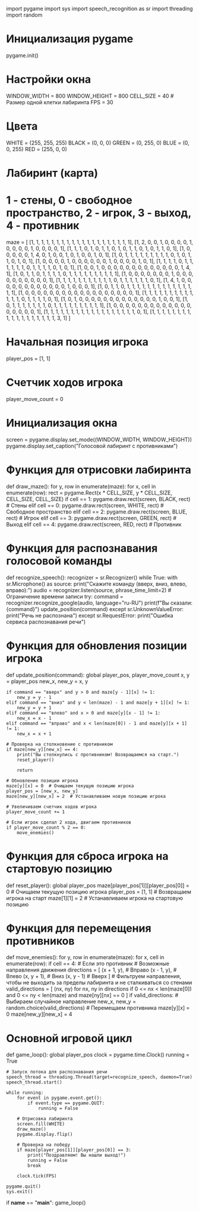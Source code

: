 import pygame
import sys
import speech_recognition as sr
import threading
import random

# Инициализация pygame
pygame.init()

# Настройки окна
WINDOW_WIDTH = 800
WINDOW_HEIGHT = 800
CELL_SIZE = 40  # Размер одной клетки лабиринта
FPS = 30

# Цвета
WHITE = (255, 255, 255)
BLACK = (0, 0, 0)
GREEN = (0, 255, 0)
BLUE = (0, 0, 255)
RED = (255, 0, 0)

# Лабиринт (карта)
# 1 - стены, 0 - свободное пространство, 2 - игрок, 3 - выход, 4 - противник
maze = [
    [1, 1, 1, 1, 1, 1, 1, 1, 1, 1, 1, 1, 1, 1, 1, 1, 1, 1, 1, 1],
    [1, 2, 0, 0, 1, 0, 0, 0, 0, 1, 0, 0, 0, 0, 1, 0, 0, 0, 0, 1],
    [1, 1, 1, 0, 1, 0, 1, 1, 0, 1, 0, 1, 1, 0, 1, 0, 1, 1, 0, 1],
    [1, 0, 0, 0, 0, 0, 1, 4, 0, 1, 0, 0, 1, 0, 1, 0, 0, 1, 0, 1],
    [1, 0, 1, 1, 1, 1, 1, 1, 1, 1, 1, 0, 1, 0, 1, 1, 0, 1, 0, 1],
    [1, 0, 0, 0, 0, 1, 0, 0, 0, 0, 0, 0, 1, 0, 0, 0, 0, 1, 0, 1],
    [1, 1, 1, 1, 0, 1, 1, 1, 1, 1, 1, 0, 1, 1, 1, 1, 0, 1, 0, 1],
    [1, 0, 0, 1, 0, 0, 0, 0, 0, 0, 0, 0, 0, 0, 0, 0, 0, 1, 4, 1],
    [1, 0, 1, 1, 0, 1, 1, 1, 1, 0, 1, 1, 1, 1, 1, 1, 1, 1, 1, 1],
    [1, 0, 0, 0, 0, 0, 0, 0, 1, 0, 0, 0, 0, 0, 0, 0, 0, 0, 0, 1],
    [1, 1, 1, 1, 1, 1, 1, 1, 1, 1, 1, 0, 1, 1, 1, 1, 1, 1, 0, 1],
    [1, 4, 1, 0, 0, 0, 0, 0, 0, 0, 0, 0, 0, 0, 0, 1, 0, 0, 0, 1],
    [1, 0, 1, 1, 0, 1, 1, 1, 1, 1, 1, 1, 1, 1, 1, 1, 1, 1, 1, 1],
    [1, 0, 0, 0, 0, 0, 0, 0, 0, 0, 0, 0, 0, 0, 0, 0, 0, 0, 0, 1],
    [1, 1, 1, 1, 1, 1, 1, 1, 1, 1, 1, 1, 1, 0, 1, 1, 1, 1, 0, 1],
    [1, 0, 1, 0, 0, 0, 0, 0, 0, 0, 0, 0, 0, 0, 0, 0, 1, 0, 0, 1],
    [1, 0, 1, 1, 1, 1, 1, 1, 1, 0, 1, 1, 1, 1, 1, 1, 1, 1, 1, 1],
    [1, 0, 0, 0, 0, 0, 0, 0, 0, 0, 0, 0, 0, 0, 0, 0, 0, 0, 0, 1],
    [1, 1, 1, 1, 1, 1, 1, 1, 1, 1, 1, 1, 1, 1, 1, 1, 1, 1, 0, 1],
    [1, 1, 1, 1, 1, 1, 1, 1, 1, 1, 1, 1, 1, 1, 1, 1, 1, 1, 3, 1]
]

# Начальная позиция игрока
player_pos = [1, 1]

# Счетчик ходов игрока
player_move_count = 0

# Инициализация окна
screen = pygame.display.set_mode((WINDOW_WIDTH, WINDOW_HEIGHT))
pygame.display.set_caption("Голосовой лабиринт с противниками")

# Функция для отрисовки лабиринта
def draw_maze():
    for y, row in enumerate(maze):
        for x, cell in enumerate(row):
            rect = pygame.Rect(x * CELL_SIZE, y * CELL_SIZE, CELL_SIZE, CELL_SIZE)
            if cell == 1:
                pygame.draw.rect(screen, BLACK, rect)  # Стены
            elif cell == 0:
                pygame.draw.rect(screen, WHITE, rect)  # Свободное пространство
            elif cell == 2:
                pygame.draw.rect(screen, BLUE, rect)   # Игрок
            elif cell == 3:
                pygame.draw.rect(screen, GREEN, rect)  # Выход
            elif cell == 4:
                pygame.draw.rect(screen, RED, rect)    # Противник

# Функция для распознавания голосовой команды
def recognize_speech():
    recognizer = sr.Recognizer()
    while True:
        with sr.Microphone() as source:
            print("Скажите команду (вверх, вниз, влево, вправо):")
            audio = recognizer.listen(source, phrase_time_limit=2)  # Ограничение времени записи
            try:
                command = recognizer.recognize_google(audio, language="ru-RU")
                print(f"Вы сказали: {command}")
                update_position(command)
            except sr.UnknownValueError:
                print("Речь не распознана")
            except sr.RequestError:
                print("Ошибка сервиса распознавания речи")

# Функция для обновления позиции игрока
def update_position(command):
    global player_pos, player_move_count
    x, y = player_pos
    new_x, new_y = x, y

    if command == "вверх" and y > 0 and maze[y - 1][x] != 1:
        new_y = y - 1
    elif command == "вниз" and y < len(maze) - 1 and maze[y + 1][x] != 1:
        new_y = y + 1
    elif command == "влево" and x > 0 and maze[y][x - 1] != 1:
        new_x = x - 1
    elif command == "вправо" and x < len(maze[0]) - 1 and maze[y][x + 1] != 1:
        new_x = x + 1

    # Проверка на столкновение с противником
    if maze[new_y][new_x] == 4:
        print("Вы столкнулись с противником! Возвращаемся на старт.")
        reset_player()

        return

    # Обновление позиции игрока
    maze[y][x] = 0  # Очищаем текущую позицию игрока
    player_pos = [new_x, new_y]
    maze[new_y][new_x] = 2  # Устанавливаем новую позицию игрока

    # Увеличиваем счетчик ходов игрока
    player_move_count += 1

    # Если игрок сделал 2 хода, двигаем противников
    if player_move_count % 2 == 0:
        move_enemies()

# Функция для сброса игрока на стартовую позицию
def reset_player():
    global player_pos
    maze[player_pos[1]][player_pos[0]] = 0  # Очищаем текущую позицию игрока
    player_pos = [1, 1]  # Возвращаем игрока на старт
    maze[1][1] = 2  # Устанавливаем игрока на стартовую позицию

# Функция для перемещения противников
def move_enemies():
    for y, row in enumerate(maze):
        for x, cell in enumerate(row):
            if cell == 4:  # Если это противник
                # Возможные направления движения
                directions = [
                    (x + 1, y),  # Вправо
                    (x - 1, y),  # Влево
                    (x, y + 1),  # Вниз
                    (x, y - 1)   # Вверх
                ]
                # Фильтруем направления, чтобы не выходить за пределы лабиринта и не сталкиваться со стенами
                valid_directions = [
                    (nx, ny) for nx, ny in directions
                    if 0 <= nx < len(maze[0]) and 0 <= ny < len(maze) and maze[ny][nx] == 0
                ]
                if valid_directions:
                    # Выбираем случайное направление
                    new_x, new_y = random.choice(valid_directions)
                    # Перемещаем противника
                    maze[y][x] = 0
                    maze[new_y][new_x] = 4

# Основной игровой цикл
def game_loop():
    global player_pos
    clock = pygame.time.Clock()
    running = True

    # Запуск потока для распознавания речи
    speech_thread = threading.Thread(target=recognize_speech, daemon=True)
    speech_thread.start()

    while running:
        for event in pygame.event.get():
            if event.type == pygame.QUIT:
                running = False

        # Отрисовка лабиринта
        screen.fill(WHITE)
        draw_maze()
        pygame.display.flip()

        # Проверка на победу
        if maze[player_pos[1]][player_pos[0]] == 3:
            print("Поздравляем! Вы нашли выход!")
            running = False
            break

        clock.tick(FPS)

    pygame.quit()
    sys.exit()

if __name__ == "__main__":
    game_loop()
